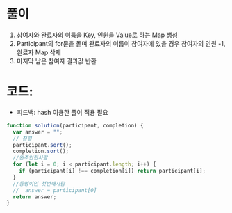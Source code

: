 # 풀이

1. 참여자와 완료자의 이름을 Key, 인원을 Value로 하는 Map 생성
2. Participant의 for문을 돌며 완료자의 이름이 참여자에 있을 경우 참여자의 인원 -1, 완료자 Map 삭제
3. 마지막 남은 참여자 결과값 반환

# 코드:

- 피드백: hash 이용한 풀이 적용 필요

```js
function solution(participant, completion) {
  var answer = "";
  // 정렬
  participant.sort();
  completion.sort();
  //완주안한사람
  for (let i = 0; i < participant.length; i++) {
    if (participant[i] !== completion[i]) return participant[i];
  }
  //동명이인 첫번째사람
  //  answer = participant[0]
  return answer;
}
```
